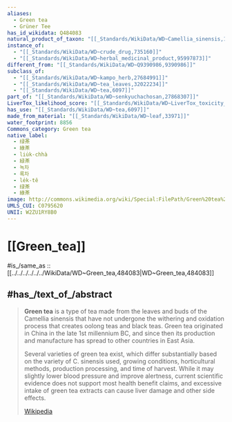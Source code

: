 ```yaml
---
aliases:
  - Green tea
  - Grüner Tee
has_id_wikidata: Q484083
natural_product_of_taxon: "[[_Standards/WikiData/WD~Camellia_sinensis,101815]]"
instance_of:
  - "[[_Standards/WikiData/WD~crude_drug,735160]]"
  - "[[_Standards/WikiData/WD~herbal_medicinal_product,95997873]]"
different_from: "[[_Standards/WikiData/WD~Q9390986,9390986]]"
subclass_of:
  - "[[_Standards/WikiData/WD~kampo_herb,27684991]]"
  - "[[_Standards/WikiData/WD~tea_leaves,32022234]]"
  - "[[_Standards/WikiData/WD~tea,6097]]"
part_of: "[[_Standards/WikiData/WD~senkyuchachosan,27868307]]"
LiverTox_likelihood_score: "[[_Standards/WikiData/WD~LiverTox_toxicity_likelihood_category_A,83283320]]"
has_use: "[[_Standards/WikiData/WD~tea,6097]]"
made_from_material: "[[_Standards/WikiData/WD~leaf,33971]]"
water_footprint: 8856
Commons_category: Green tea
native_label:
  - 绿茶
  - 綠茶
  - liu̍k-chhà
  - 緑茶
  - 녹차
  - 록차
  - le̍k-tê
  - 绿茶
  - 綠茶
image: http://commons.wikimedia.org/wiki/Special:FilePath/Green%20tea%20-%20%E7%B7%91%E8%8C%B6%20-%20Flickr%20-%20Kanko.jpg
UMLS_CUI: C0795620
UNII: W2ZU1RY8B0
---
```



# [[Green_tea]]

#is_/same_as :: [[../../../../../../WikiData/WD~Green_tea,484083|WD~Green_tea,484083]]


## #has_/text_of_/abstract 

> **Green tea** is a type of tea made from the leaves and buds of the Camellia sinensis that have not undergone the withering and oxidation process that creates oolong teas and black teas. Green tea originated in China in the late 1st millennium BC, and since then its production and manufacture has spread to other countries in East Asia.
>
> Several varieties of green tea exist, which differ substantially based on the variety of C. sinensis used, growing conditions, horticultural methods, production processing, and time of harvest. While it may slightly lower blood pressure and improve alertness, current scientific evidence does not support most health benefit claims, and excessive intake of green tea extracts can cause liver damage and other side effects.
>
> [Wikipedia](https://en.wikipedia.org/wiki/Green%20tea)